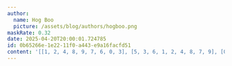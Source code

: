 ```yaml
---
author:
  name: Hog Boo
  picture: /assets/blog/authors/hogboo.png
maskRate: 0.32
date: 2025-04-20T20:00:01.724785
id: 0b65266e-1e22-11f0-a443-e9a16facfd51
content: '[[1, 2, 4, 8, 9, 7, 6, 0, 3], [5, 3, 6, 1, 2, 4, 8, 7, 9], [0, 0, 7, 0, 6, 5, 1, 4, 0], [2, 1, 0, 4, 0, 0, 0, 0, 7], [4, 0, 0, 0, 7, 8, 3, 9, 0], [0, 7, 3, 6, 0, 1, 2, 8, 4], [3, 0, 0, 7, 4, 6, 0, 0, 0], [6, 4, 2, 9, 8, 3, 7, 1, 5], [7, 8, 0, 0, 1, 0, 0, 3, 6]]'
---
```

